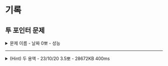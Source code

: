 # 기록
## 투 포인터 문제

<details>
<summary>문제 이름 - 날짜 0뽀 - 성능</summary>
<div markdown="1">
<ul>
<li>공개한 1등 기록: </li>
<li>추정 시간 복잡도: </li>
<li>문제 핵심</li>
<ul>
    <li></li>    
    <li></li>  
</ul>
<li>어려웠던 부분 해결</li>
<ul>
    <li></li>
    <ul>
        <li></li>
    </ul>
    <li></li>
    <ul>
        <li></li>
    </ul>
</ul>
<li>순위 코드 분석 후 배운 점</li>
<ul>
    <li></li>
    <li></li>
    <li></li>
</ul>
<li>보충이 필요한 지식</li>
<ul>
    <li></li>
    <li></li>
</ul>
<li>~칭찬~</li>
<ul>
<li></li>
<ul><li></li></ul>
</ul>
</ul>
</div>
</details>

-----

<details>
<summary>(Hint) 두 용액 - 23/10/20 3.5뽀 - 28672KB 400ms</summary>
<div markdown="1">
<ul>
<li>공개한 1등 기록: 15932KB 184ms</li>
<li>문제 핵심<ul>
<li>투 포인터, 두 수의 합이 음수인지 양수인지에 따라 leftPtr, rightPtr의 이동 결정하기</li>
<li>0에 가까운 수를 출력하는 거라 Math.abs 이용</li>
</ul>
</li>
<li>어려웠던 부분 해결<ul>
<li>이분 탐색으로 mid 이용했지만 틀렸습니다!<ul>
<li>원래 푼 방식인 한 번 이분 탐색 도는 걸로는 최소를 장담할 수 없음.</li>
<li>힌트 확인 후 음수, 양수인지 비교해 투 포인터로 풂.</li>
</ul>
</li>
</ul>
</li>
<li>순위 코드 분석 후 배운 점<ul>
<li>출력시 printf 사용!</li>
<li>2_000_000_000 - 숫자 리터럴, 정수 상수 표현.</li>
<li>while (s != e), Math.abs(sN) &gt;= Math.abs(eN), 조건문 비교 참고. </li>
<li>sum==0일 때 break 추가.</li>
</ul>
</li>
<li>보충이 필요한 지식<ul>
<li>left, right 포인터의 조건 설정!</li>
<li>결국 루프를 하나 다 돌면서 이분 탐색이라 상위권은 투포인터로 푼 건지? 시간 복잡도는 N*logN ? <ul>
<li><a href="https://yanoo.tistory.com/97">이분 탐색으로 푼 코드</a>  참고</li>
<li>루프를 줄이는 방법은 없나? 꼭 다 돌아야 하나?</li>
</ul>
</li>
</ul>
</li>
<li>~칭찬~<ul>
<li>힌트를 조금만 보고 풀어보려 노력했지만, 이분 탐색이라는 굴레에 갇혀버려서... 투포인터는 전혀 떠올리지 못했다... 카테고리에 집착하지 말고 풀 수 있는 대로 ... 생각하자!</li>
<li>솔직히 오늘 좀 풀기 싫었고, 힌트도 봤지만, 얽매이지 말자는 걸 배웠다!</li>
</ul>
</li>
</ul>
</div>
</details>